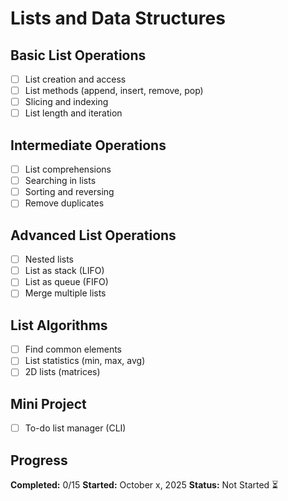 # Lists and Data Structures

## Basic List Operations
- [ ] List creation and access
- [ ] List methods (append, insert, remove, pop)
- [ ] Slicing and indexing
- [ ] List length and iteration

## Intermediate Operations
- [ ] List comprehensions
- [ ] Searching in lists
- [ ] Sorting and reversing
- [ ] Remove duplicates

## Advanced List Operations
- [ ] Nested lists
- [ ] List as stack (LIFO)
- [ ] List as queue (FIFO)
- [ ] Merge multiple lists

## List Algorithms
- [ ] Find common elements
- [ ] List statistics (min, max, avg)
- [ ] 2D lists (matrices)

## Mini Project
- [ ] To-do list manager (CLI)

## Progress

**Completed:** 0/15
**Started:** October x, 2025
**Status:** Not Started ⏳

